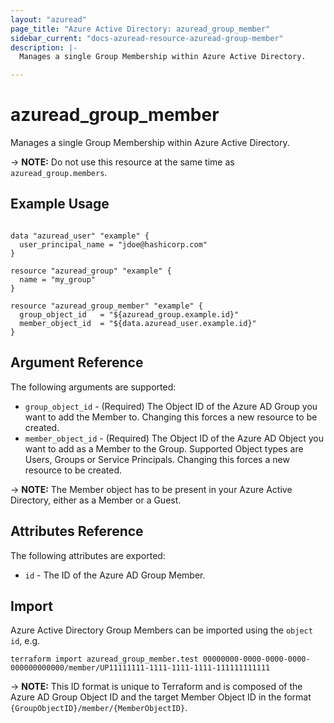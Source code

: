 ```yaml
---
layout: "azuread"
page_title: "Azure Active Directory: azuread_group_member"
sidebar_current: "docs-azuread-resource-azuread-group-member"
description: |-
  Manages a single Group Membership within Azure Active Directory.

---
```


# azuread_group_member

Manages a single Group Membership within Azure Active Directory.

-> **NOTE:** Do not use this resource at the same time as `azuread_group.members`.

## Example Usage

```hcl

data "azuread_user" "example" {
  user_principal_name = "jdoe@hashicorp.com"
}

resource "azuread_group" "example" {
  name = "my_group"
}

resource "azuread_group_member" "example" {
  group_object_id   = "${azuread_group.example.id}"
  member_object_id  = "${data.azuread_user.example.id}"
}
```

## Argument Reference

The following arguments are supported:

* `group_object_id` - (Required) The Object ID of the Azure AD Group you want to add the Member to.  Changing this forces a new resource to be created.
* `member_object_id` - (Required) The Object ID of the Azure AD Object you want to add as a Member to the Group. Supported Object types are Users, Groups or Service Principals. Changing this forces a new resource to be created.

-> **NOTE:** The Member object has to be present in your Azure Active Directory, either as a Member or a Guest.

## Attributes Reference

The following attributes are exported:

* `id` - The ID of the Azure AD Group Member.

## Import

Azure Active Directory Group Members can be imported using the `object id`, e.g.

```shell
terraform import azuread_group_member.test 00000000-0000-0000-0000-000000000000/member/UP11111111-1111-1111-1111-111111111111
```

-> **NOTE:** This ID format is unique to Terraform and is composed of the Azure AD Group Object ID and the target Member Object ID in the format `{GroupObjectID}/member/{MemberObjectID}`.
